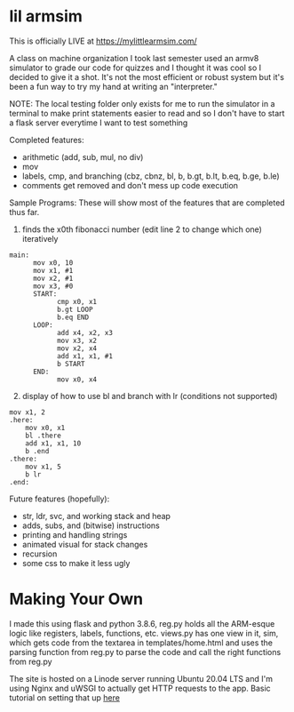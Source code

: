 # lil armsim

This is officially LIVE at https://mylittlearmsim.com/

A class on machine organization I took last semester used an armv8 simulator to grade our code for quizzes
and I thought it was cool so I decided to give it a shot. It's not the most efficient or robust system but
it's been a fun way to try my hand at writing an "interpreter."

NOTE: The local testing folder only exists for me to run the simulator in a terminal to make print statements
      easier to read and so I don't have to start a flask server everytime I want to test something

Completed features:
 - arithmetic (add, sub, mul, no div)
 - mov
 - labels, cmp, and branching (cbz, cbnz, bl, b, b.gt, b.lt, b.eq, b.ge, b.le)
 - comments get removed and don't mess up code execution

Sample Programs:
These will show most of the features that are completed thus far.
1) finds the x0th fibonacci number (edit line 2 to change which one) iteratively
```assembly
main:
      mov x0, 10
      mov x1, #1
      mov x2, #1
      mov x3, #0
      START:
            cmp x0, x1
            b.gt LOOP
            b.eq END
      LOOP:
            add x4, x2, x3
            mov x3, x2
            mov x2, x4
            add x1, x1, #1
            b START
      END:
            mov x0, x4
 ```
2) display of how to use bl and branch with lr (conditions not supported)
```assembly
mov x1, 2
.here:
    mov x0, x1
    bl .there
    add x1, x1, 10
    b .end
.there:
    mov x1, 5
    b lr
.end:
```
Future features (hopefully):
 - str, ldr, svc, and working stack and heap
 - adds, subs, and (bitwise) instructions
 - printing and handling strings
 - animated visual for stack changes
 - recursion
 - some css to make it less ugly

# Making Your Own
I made this using flask and python 3.8.6, reg.py holds all the ARM-esque logic like registers, labels, functions, etc.
views.py has one view in it, sim, which gets code from the textarea in templates/home.html and uses
the parsing function from reg.py to parse the code and call the right functions from reg.py

The site is hosted on a Linode server running Ubuntu 20.04 LTS and I'm using Nginx and uWSGI to actually
get HTTP requests to the app. Basic tutorial on setting that up [here](https://www.digitalocean.com/community/tutorials/how-to-serve-flask-applications-with-uswgi-and-nginx-on-ubuntu-18-04)
